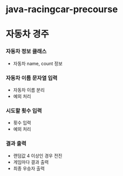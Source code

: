 # java-racingcar-precourse

# 자동차 경주

### 자동차 정보 클래스 
- 자동차 name, count 정보 
### 자동차 이름 문자열 입력 
- 자동차 이름 분리 
- 예외 처리
### 시도할 횟수 입력
- 횟수 입력
- 예외 처리
### 결과 출력
- 랜덤값 4 이상인 경우 전진
- 게임마다 결과 출력
- 최종 우승자 출력 